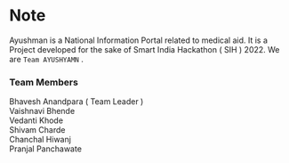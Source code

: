 # Note

Ayushman is a National Information Portal related to medical aid. It is a Project developed for the sake of Smart India Hackathon ( SIH ) 2022. We are `Team AYUSHYAMN` .
### Team Members
Bhavesh Anandpara ( Team Leader )  
Vaishnavi Bhende  
Vedanti Khode  
Shivam Charde  
Chanchal Hiwanj  
Pranjal Panchawate  
